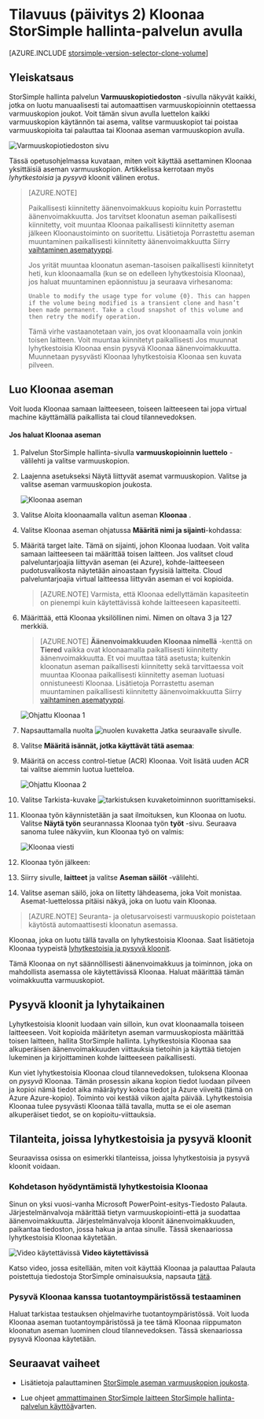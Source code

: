 <properties
   pageTitle="Kloonaa StorSimple äänenvoimakkuutta | Microsoft Azure"
   description="Kuvataan eri Kloonaa tyypit ja käyttää niitä, ja kerrotaan asettaminen Kloonaa yksittäisiä aseman varmuuskopion käyttämisestä."
   services="storsimple"
   documentationCenter="NA"
   authors="alkohli"
   manager="carmonm"
   editor="" />
<tags 
   ms.service="storsimple"
   ms.devlang="NA"
   ms.topic="article"
   ms.tgt_pltfrm="NA"
   ms.workload="TBD"
   ms.date="07/27/2016"
   ms.author="alkohli" />

# <a name="use-the-storsimple-manager-service-to-clone-a-volume-update-2"></a>Tilavuus (päivitys 2) Kloonaa StorSimple hallinta-palvelun avulla

[AZURE.INCLUDE [storsimple-version-selector-clone-volume](../../includes/storsimple-version-selector-clone-volume.md)]

## <a name="overview"></a>Yleiskatsaus

StorSimple hallinta palvelun **Varmuuskopiotiedoston** -sivulla näkyvät kaikki, jotka on luotu manuaalisesti tai automaattisen varmuuskopioinnin otettaessa varmuuskopion joukot. Voit tämän sivun avulla luettelon kaikki varmuuskopion käytännön tai asema, valitse varmuuskopiot tai poistaa varmuuskopioita tai palauttaa tai Kloonaa aseman varmuuskopion avulla.

![Varmuuskopiotiedoston sivu](./media/storsimple-clone-volume-u2/backupCatalog.png)  

Tässä opetusohjelmassa kuvataan, miten voit käyttää asettaminen Kloonaa yksittäisiä aseman varmuuskopion. Artikkelissa kerrotaan myös *lyhytkestoisia* ja *pysyvä* kloonit välinen erotus.

>[AZURE.NOTE] 
>
>Paikallisesti kiinnitetty äänenvoimakkuus kopioitu kuin Porrastettu äänenvoimakkuutta. Jos tarvitset kloonatun aseman paikallisesti kiinnitetty, voit muuntaa Kloonaa paikallisesti kiinnitetty aseman jälkeen Kloonaustoiminto on suoritettu. Lisätietoja Porrastettu aseman muuntaminen paikallisesti kiinnitetty äänenvoimakkuutta Siirry [vaihtaminen asematyyppi](storsimple-manage-volumes-u2.md#change-the-volume-type).
>
>Jos yrität muuntaa kloonatun aseman-tasoisen paikallisesti kiinnitetyt heti, kun kloonaamalla (kun se on edelleen lyhytkestoisia Kloonaa), jos haluat muuntaminen epäonnistuu ja seuraava virhesanoma:
>
>`Unable to modify the usage type for volume {0}. This can happen if the volume being modified is a transient clone and hasn’t been made permanent. Take a cloud snapshot of this volume and then retry the modify operation.` 
>
>Tämä virhe vastaanotetaan vain, jos ovat kloonaamalla voin jonkin toisen laitteen. Voit muuntaa kiinnitetyt paikallisesti Jos muunnat lyhytkestoisia Kloonaa ensin pysyvä Kloonaa äänenvoimakkuutta. Muunnetaan pysyvästi Kloonaa lyhytkestoisia Kloonaa sen kuvata pilveen.

## <a name="create-a-clone-of-a-volume"></a>Luo Kloonaa aseman

Voit luoda Kloonaa samaan laitteeseen, toiseen laitteeseen tai jopa virtual machine käyttämällä paikallista tai cloud tilannevedoksen.

#### <a name="to-clone-a-volume"></a>Jos haluat Kloonaa aseman

1. Palvelun StorSimple hallinta-sivulla **varmuuskopioinnin luettelo** -välilehti ja valitse varmuuskopion.

2. Laajenna asetukseksi Näytä liittyvät asemat varmuuskopion. Valitse ja valitse aseman varmuuskopion joukosta.

     ![Kloonaa aseman](./media/storsimple-clone-volume-u2/CloneVol.png) 

3. Valitse Aloita kloonaamalla valitun aseman **Kloonaa** .

4. Valitse Kloonaa aseman ohjatussa **Määritä nimi ja sijainti**-kohdassa:

  1. Määritä target laite. Tämä on sijainti, johon Kloonaa luodaan. Voit valita samaan laitteeseen tai määrittää toisen laitteen. Jos valitset cloud palveluntarjoajia liittyvän aseman (ei Azure), kohde-laitteeseen pudotusvalikosta näytetään ainoastaan fyysisiä laitteita. Cloud palveluntarjoajia virtual laitteessa liittyvän aseman ei voi kopioida.

        >[AZURE.NOTE] Varmista, että Kloonaa edellyttämän kapasiteetin on pienempi kuin käytettävissä kohde laitteeseen kapasiteetti.

  2. Määrittää, että Kloonaa yksilöllinen nimi. Nimen on oltava 3 ja 127 merkkiä. 
    
        >[AZURE.NOTE] **Äänenvoimakkuuden Kloonaa nimellä** -kenttä on **Tiered** vaikka ovat kloonaamalla paikallisesti kiinnitetty äänenvoimakkuutta. Et voi muuttaa tätä asetusta; kuitenkin kloonatun aseman paikallisesti kiinnitetty sekä tarvittaessa voit muuntaa Kloonaa paikallisesti kiinnitetty aseman luotuasi onnistuneesti Kloonaa. Lisätietoja Porrastettu aseman muuntaminen paikallisesti kiinnitetty äänenvoimakkuutta Siirry [vaihtaminen asematyyppi](storsimple-manage-volumes-u2.md#change-the-volume-type).

        ![Ohjattu Kloonaa 1](./media/storsimple-clone-volume-u2/clone1.png) 

  3. Napsauttamalla nuolta ![nuolen kuvaketta](./media/storsimple-clone-volume-u2/HCS_ArrowIcon.png) Jatka seuraavalle sivulle.

5. Valitse **Määritä isännät, jotka käyttävät tätä asemaa**:

  1. Määritä on access control-tietue (ACR) Kloonaa. Voit lisätä uuden ACR tai valitse aiemmin luotua luetteloa.

        ![Ohjattu Kloonaa 2](./media/storsimple-clone-volume-u2/clone2.png) 

  2. Valitse Tarkista-kuvake ![tarkistuksen kuvake](./media/storsimple-clone-volume-u2/HCS_CheckIcon.png)toiminnon suorittamiseksi.

6. Kloonaa työn käynnistetään ja saat ilmoituksen, kun Kloonaa on luotu. Valitse **Näytä työn** seurannassa Kloonaa työn **työt** -sivu. Seuraava sanoma tulee näkyviin, kun Kloonaa työ on valmis:

    ![Kloonaa viesti](./media/storsimple-clone-volume-u2/CloneMsg.png) 

7. Kloonaa työn jälkeen:

  1. Siirry sivulle, **laitteet** ja valitse **Aseman säilöt** -välilehti. 
  2. Valitse aseman säilö, joka on liitetty lähdeasema, joka Voit monistaa. Asemat-luettelossa pitäisi näkyä, joka on luotu vain Kloonaa.

>[AZURE.NOTE] Seuranta- ja oletusarvoisesti varmuuskopio poistetaan käytöstä automaattisesti kloonatun asemassa.

Kloonaa, joka on luotu tällä tavalla on lyhytkestoisia Kloonaa. Saat lisätietoja Kloonaa tyypeistä [lyhytkestoisia ja pysyvä kloonit](#transient-vs.-permanent-clones).

Tämä Kloonaa on nyt säännöllisesti äänenvoimakkuus ja toiminnon, joka on mahdollista asemassa ole käytettävissä Kloonaa. Haluat määrittää tämän voimakkuutta varmuuskopiot.

## <a name="transient-vs-permanent-clones"></a>Pysyvä kloonit ja lyhytaikainen

Lyhytkestoisia kloonit luodaan vain silloin, kun ovat kloonaamalla toiseen laitteeseen. Voit kopioida määritetyn aseman varmuuskopiosta määrittää toisen laitteen, hallita StorSimple hallinta. Lyhytkestoisia Kloonaa saa alkuperäisen äänenvoimakkuuden viittauksia tietoihin ja käyttää tietojen lukeminen ja kirjoittaminen kohde laitteeseen paikallisesti. 

Kun viet lyhytkestoisia Kloonaa cloud tilannevedoksen, tuloksena Kloonaa on *pysyvä* Kloonaa. Tämän prosessin aikana kopion tiedot luodaan pilveen ja kopioi nämä tiedot aika määräytyy kokoa tiedot ja Azure viiveitä (tämä on Azure Azure-kopio). Toiminto voi kestää viikon ajalta päivää. Lyhytkestoisia Kloonaa tulee pysyvästi Kloonaa tällä tavalla, mutta se ei ole aseman alkuperäiset tiedot, se on kopioitu-viittauksia. 

## <a name="scenarios-for-transient-and-permanent-clones"></a>Tilanteita, joissa lyhytkestoisia ja pysyvä kloonit

Seuraavissa osissa on esimerkki tilanteissa, joissa lyhytkestoisia ja pysyvä kloonit voidaan.

### <a name="item-level-recovery-with-a-transient-clone"></a>Kohdetason hyödyntämistä lyhytkestoisia Kloonaa

Sinun on yksi vuosi-vanha Microsoft PowerPoint-esitys-Tiedosto Palauta. Järjestelmänvalvoja määrittää tietyn varmuuskopiointi-että ja suodattaa äänenvoimakkuutta. Järjestelmänvalvoja kloonit äänenvoimakkuuden, paikantaa tiedoston, jossa hakua ja antaa sinulle. Tässä skenaariossa lyhytkestoisia Kloonaa käytetään. 
 
![Video käytettävissä](./media/storsimple-clone-volume-u2/Video_icon.png) **Video käytettävissä**

Katso video, jossa esitellään, miten voit käyttää Kloonaa ja palauttaa Palauta poistettuja tiedostoja StorSimple ominaisuuksia, napsauta [tätä](https://azure.microsoft.com/documentation/videos/storsimple-recover-deleted-files-with-storsimple/).

### <a name="testing-in-the-production-environment-with-a-permanent-clone"></a>Pysyvä Kloonaa kanssa tuotantoympäristössä testaaminen

Haluat tarkistaa testauksen ohjelmavirhe tuotantoympäristössä. Voit luoda Kloonaa aseman tuotantoympäristössä ja tee tämä Kloonaa riippumaton kloonatun aseman luominen cloud tilannevedoksen. Tässä skenaariossa pysyvä Kloonaa käytetään.  

## <a name="next-steps"></a>Seuraavat vaiheet
- Lisätietoja palauttaminen [StorSimple aseman varmuuskopion joukosta](storsimple-restore-from-backup-set-u2.md).

- Lue ohjeet [ammattimainen StorSimple laitteen StorSimple hallinta-palvelun käyttöä](storsimple-manager-service-administration.md)varten.

 
